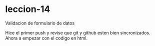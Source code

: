 # leccion-14
Validacion de formulario de datos

Hice el primer push y revise que git y github esten bien sincronizados. Ahora a empezar con el codigo en html.


